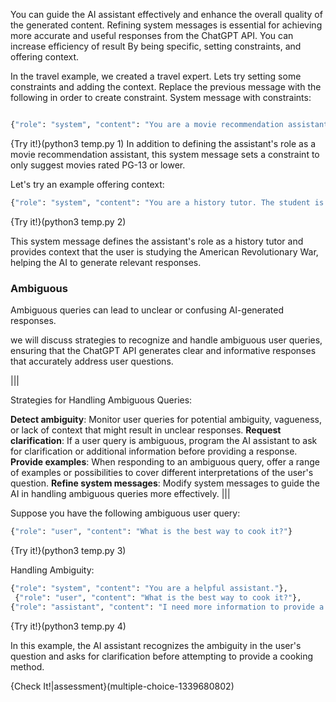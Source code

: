 You can guide the AI assistant effectively and enhance the overall quality of the generated content. Refining system messages is essential for achieving more accurate and useful responses from the ChatGPT API. You can increase efficiency of result By being specific, setting constraints, and offering context.

 In the travel example, we created a travel expert. Lets try setting some constraints and adding the context. Replace the previous message with the following in order to create constraint.
 System message with constraints:
```python

{"role": "system", "content": "You are a movie recommendation assistant. Only suggest movies rated PG-13 or lower."}
```
 {Try it!}(python3 temp.py 1)
In addition to defining the assistant's role as a movie recommendation assistant, this system message sets a constraint to only suggest movies rated PG-13 or lower.


Let's try an example offering context:
```python
{"role": "system", "content": "You are a history tutor. The student is currently studying the American Revolutionary War."}
```
{Try it!}(python3 temp.py 2)

This system message defines the assistant's role as a history tutor and provides context that the user is studying the American Revolutionary War, helping the AI to generate relevant responses.

### Ambiguous 

Ambiguous queries can lead to unclear or confusing AI-generated responses.

we will discuss strategies to recognize and handle ambiguous user queries, ensuring that the ChatGPT API generates clear and informative responses that accurately address user questions.

|||

Strategies for Handling Ambiguous Queries:

**Detect ambiguity**: Monitor user queries for potential ambiguity, vagueness, or lack of context that might result in unclear responses.
**Request clarification**: If a user query is ambiguous, program the AI assistant to ask for clarification or additional information before providing a response.
**Provide examples**: When responding to an ambiguous query, offer a range of examples or possibilities to cover different interpretations of the user's question.
**Refine system messages**: Modify system messages to guide the AI in handling ambiguous queries more effectively.
|||

Suppose you have the following ambiguous user query:

```python 
{"role": "user", "content": "What is the best way to cook it?"}

```

{Try it!}(python3 temp.py 3)

Handling Ambiguity:
```python
{"role": "system", "content": "You are a helpful assistant."}, 
 {"role": "user", "content": "What is the best way to cook it?"},  
{"role": "assistant", "content": "I need more information to provide a specific answer. What ingredient or dish are you referring to?"}
```
{Try it!}(python3 temp.py 4)

In this example, the AI assistant recognizes the ambiguity in the user's question and asks for clarification before attempting to provide a cooking method.

{Check It!|assessment}(multiple-choice-1339680802)
